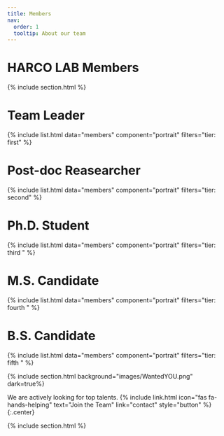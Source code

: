 ```yaml
---
title: Members
nav:
  order: 1
  tooltip: About our team
---
```



# <i class="fas fa-search"></i>HARCO LAB Members


{% include section.html %}

# Team Leader
{%
  include list.html
  data="members"
  component="portrait"
  filters="tier: first" 
%}

# Post-doc Reasearcher
{%
  include list.html
  data="members"
  component="portrait"
  filters="tier: second" 
%}


# Ph.D. Student
{%
  include list.html
  data="members"
  component="portrait"
  filters="tier: third " 
%}


# M.S. Candidate
{%
  include list.html
  data="members"
  component="portrait"
  filters="tier: fourth " 
%}

# B.S. Candidate
{%
  include list.html
  data="members"
  component="portrait"
  filters="tier: fifth " 
%}


{% include section.html background="images/WantedYOU.png" dark=true%}

We are actively looking for top talents.
{%
  include link.html
  icon="fas fa-hands-helping"
  text="Join the Team"
  link="contact"
  style="button"
%}
{:.center}

{% include section.html %}

